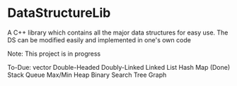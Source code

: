# DataStructureLib
A C++ library which contains all the major data structures for easy use. The DS can be modified easily and implemented in one's own code

Note: This project is in progress

To-Due:
vector
Double-Headed Doubly-Linked Linked List
Hash Map (Done)
Stack 
Queue
Max/Min Heap
Binary Search Tree
Graph
